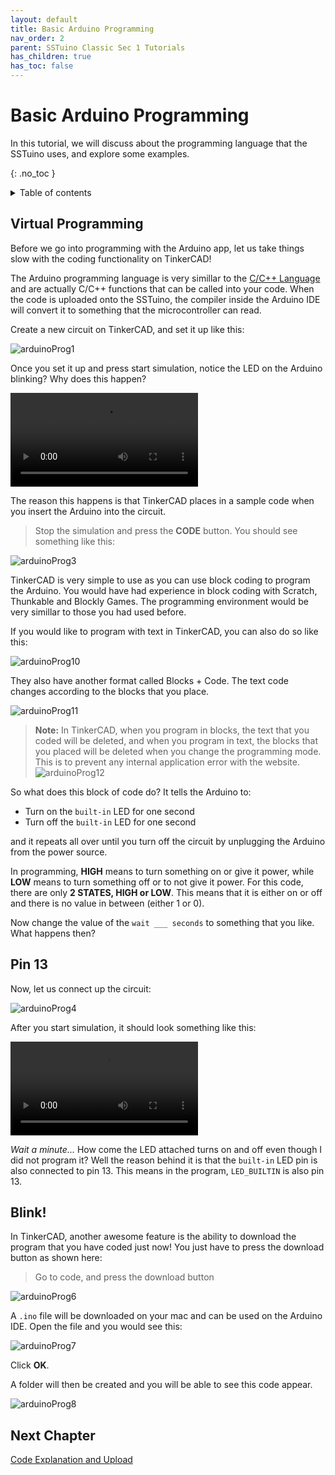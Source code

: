 ```yaml
---
layout: default
title: Basic Arduino Programming
nav_order: 2
parent: SSTuino Classic Sec 1 Tutorials
has_children: true
has_toc: false
---
```


# Basic Arduino Programming

In this tutorial, we will discuss about the programming language that the SSTuino uses, and explore some examples.

{: .no_toc }

<details markdown="block">
  <summary>
    Table of contents
  </summary>
  {: .text-delta }
1. TOC
{:toc}
</details>

## Virtual Programming

Before we go into programming with the Arduino app, let us take things slow with the coding functionality on TinkerCAD!

The Arduino programming language is very simillar to the [C/C++ Language](https://en.wikipedia.org/wiki/C%2B%2B) and are actually C/C++ functions that can be called into your code. When the code is uploaded onto the SSTuino, the compiler inside the Arduino IDE will convert it to something that the microcontroller can read.

Create a new circuit on TinkerCAD, and set it up like this:

![arduinoProg1](imageAssets/arduinoProg1.png)

Once you set it up and press start simulation, notice the LED on the Arduino blinking? Why does this happen?

![arduinoProg2](imageAssets/arduinoProg2.mp4)

The reason this happens is that TinkerCAD places in a sample code when you insert the Arduino into the circuit.

> Stop the simulation and press the **CODE** button. You should see something like this:

![arduinoProg3](imageAssets/arduinoProg3.png)

TinkerCAD is very simple to use as you can use block coding to program the Arduino. You would have had experience in block coding with Scratch, Thunkable and Blockly Games. The programming environment would be very simillar to those you had used before.

If you would like to program with text in TinkerCAD, you can also do so like this:

![arduinoProg10](imageAssets/arduinoProg10.png)

They also have another format called Blocks + Code. The text code changes according to the blocks that you place.

![arduinoProg11](imageAssets/arduinoProg11.png)

> **Note:** In TinkerCAD, when you program in blocks, the text that you coded will be deleted, and when you program in text, the blocks that you placed will be deleted when you change the programming mode. This is to prevent any internal application error with the website.![arduinoProg12](imageAssets/arduinoProg12.png)

So what does this block of code do? It tells the Arduino to:

* Turn on the `built-in` LED for one second
* Turn off the `built-in` LED for one second

and it repeats all over until you turn off the circuit by unplugging the Arduino from the power source.

In programming, **HIGH** means to turn something on or give it power, while **LOW** means to turn something off or to not give it power. For this code, there are only **2 STATES, HIGH or LOW**. This means that it is either on or off and there is no value in between (either 1 or 0).

Now change the value of the `wait ___ seconds` to something that you like. What happens then?

## Pin 13

Now, let us connect up the circuit:

![arduinoProg4](imageAssets/arduinoProg4.png)

After you start simulation, it should look something like this:

![arduinoProg5](imageAssets/arduinoProg5.mp4)

*Wait a minute...* How come the LED attached turns on and off even though I did not program it? Well the reason behind it is that the `built-in` LED pin is also connected to pin 13. This means in the program, `LED_BUILTIN` is also pin 13.

## Blink!

In TinkerCAD, another awesome feature is the ability to download the program that you have coded just now! You just have to press the download button as shown here:

> Go to code, and press the download button

![arduinoProg6](imageAssets/arduinoProg6.png)

A `.ino` file will be downloaded on your mac and can be used on the Arduino IDE. Open the file and you would see this:

![arduinoProg7](imageAssets/arduinoProg7.png)

Click **OK**.

A folder will then be created and you will be able to see this code appear.

![arduinoProg8](imageAssets/arduinoProg8.png)

## Next Chapter
[Code Explanation and Upload](page2.md)